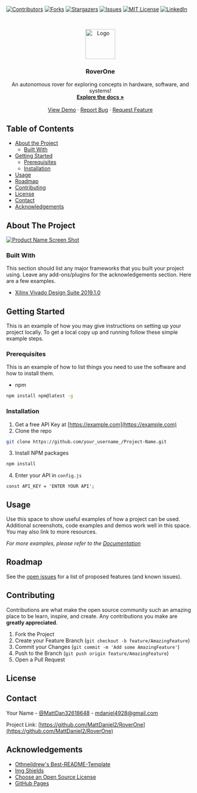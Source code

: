 <!--
*** Thanks for checking out this README Template. If you have a suggestion that would
*** make this better, please fork the repo and create a pull request or simply open
*** an issue with the tag "enhancement".
*** Thanks again! Now go create something AMAZING! :D
-->





<!-- PROJECT SHIELDS -->
<!--
*** I'm using markdown "reference style" links for readability.
*** Reference links are enclosed in brackets [ ] instead of parentheses ( ).
*** See the bottom of this document for the declaration of the reference variables
*** for contributors-url, forks-url, etc. This is an optional, concise syntax you may use.
*** https://www.markdownguide.org/basic-syntax/#reference-style-links
-->
[![Contributors][contributors-shield]][contributors-url]
[![Forks][forks-shield]][forks-url]
[![Stargazers][stars-shield]][stars-url]
[![Issues][issues-shield]][issues-url]
[![MIT License][license-shield]][license-url]
[![LinkedIn][linkedin-shield]][linkedin-url]



<!-- PROJECT LOGO -->
<br />
<p align="center">
  <a href="https://github.com/MattDaniel2/RoverOne">
    <img src="images/logo.png" alt="Logo" width="80" height="80">
  </a>

  <h3 align="center">RoverOne</h3>

  <p align="center">
    An autonomous rover for exploring concepts in hardware, software, and systems!
    <br />
    <a href="https://github.com/MattDaniel2/RoverOne"><strong>Explore the docs »</strong></a>
    <br />
    <br />
    <a href="https://github.com/MattDaniel2/RoverOne">View Demo</a>
    ·
    <a href="https://github.com/MattDaniel2/RoverOne/issues">Report Bug</a>
    ·
    <a href="https://github.com/MattDaniel2/RoverOne/issues">Request Feature</a>
  </p>
</p>



<!-- TABLE OF CONTENTS -->
## Table of Contents

* [About the Project](#about-the-project)
  * [Built With](#built-with)
* [Getting Started](#getting-started)
  * [Prerequisites](#prerequisites)
  * [Installation](#installation)
* [Usage](#usage)
* [Roadmap](#roadmap)
* [Contributing](#contributing)
* [License](#license)
* [Contact](#contact)
* [Acknowledgements](#acknowledgements)



<!-- ABOUT THE PROJECT -->
## About The Project

[![Product Name Screen Shot][product-screenshot]](https://example.com)

### Built With
This section should list any major frameworks that you built your project using. Leave any add-ons/plugins for the acknowledgements section. Here are a few examples.
* [Xilinx Vivado Design Suite 2019.1.0](https://www.xilinx.com/products/design-tools/vivado.html)



<!-- GETTING STARTED -->
## Getting Started

This is an example of how you may give instructions on setting up your project locally.
To get a local copy up and running follow these simple example steps.

### Prerequisites

This is an example of how to list things you need to use the software and how to install them.
* npm
```sh
npm install npm@latest -g
```

### Installation

1. Get a free API Key at [https://example.com](https://example.com)
2. Clone the repo
```sh
git clone https://github.com/your_username_/Project-Name.git
```
3. Install NPM packages
```sh
npm install
```
4. Enter your API in `config.js`
```JS
const API_KEY = 'ENTER YOUR API';
```



<!-- USAGE EXAMPLES -->
## Usage

Use this space to show useful examples of how a project can be used. Additional screenshots, code examples and demos work well in this space. You may also link to more resources.

_For more examples, please refer to the [Documentation](https://example.com)_



<!-- ROADMAP -->
## Roadmap

See the [open issues](https://github.com/MattDaniel2/RoverOne/issues) for a list of proposed features (and known issues).



<!-- CONTRIBUTING -->
## Contributing

Contributions are what make the open source community such an amazing place to be learn, inspire, and create. Any contributions you make are **greatly appreciated**.

1. Fork the Project
2. Create your Feature Branch (`git checkout -b feature/AmazingFeature`)
3. Commit your Changes (`git commit -m 'Add some AmazingFeature'`)
4. Push to the Branch (`git push origin feature/AmazingFeature`)
5. Open a Pull Request



<!-- LICENSE -->
## License


<!-- CONTACT -->
## Contact

Your Name - [@MattDan32618648](https://twitter.com/MattDan32618648) - mdaniel4928@gmail.com

Project Link: [https://github.com/MattDaniel2/RoverOne](https://github.com/MattDaniel2/RoverOne)



<!-- ACKNOWLEDGEMENTS -->
## Acknowledgements
* [Othneildrew's Best-README-Template](https://github.com/othneildrew/Best-README-Template)
* [Img Shields](https://shields.io)
* [Choose an Open Source License](https://choosealicense.com)
* [GitHub Pages](https://pages.github.com)





<!-- MARKDOWN LINKS & IMAGES -->
<!-- https://www.markdownguide.org/basic-syntax/#reference-style-links -->
[contributors-shield]: https://img.shields.io/github/contributors/MattDaniel2/RoverOne.svg?style=flat-square
[contributors-url]: https://github.com/MattDaniel2/RoverOne/graphs/contributors
[forks-shield]: https://img.shields.io/github/forks/MattDaniel2/RoverOne.svg?style=flat-square
[forks-url]: https://github.com/MattDaniel2/RoverOne/network/members
[stars-shield]: https://img.shields.io/github/stars/MattDaniel2/RoverOne.svg?style=flat-square
[stars-url]: https://github.com/MattDaniel2/RoverOne/stargazers
[issues-shield]: https://img.shields.io/github/issues/MattDaniel2/RoverOne.svg?style=flat-square
[issues-url]: https://github.com/MattDaniel2/RoverOne/issues
[license-shield]: https://img.shields.io/github/license/MattDaniel2/RoverOne.svg?style=flat-square
[license-url]: https://github.com/MattDaniel2/RoverOne/blob/master/LICENSE.txt
[linkedin-shield]: https://img.shields.io/badge/-LinkedIn-black.svg?style=flat-square&logo=linkedin&colorB=555
[linkedin-url]: https://www.linkedin.com/in/matthew-daniel-3bba75107/
[product-screenshot]: images/screenshot.png

